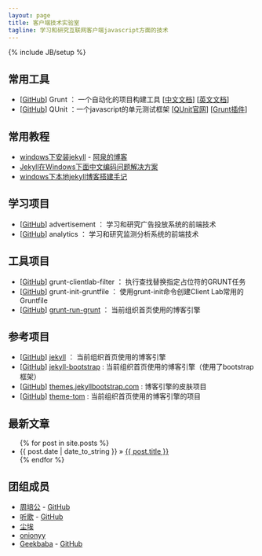 ```yaml
---
layout: page
title: 客户端技术实验室
tagline: 学习和研究互联网客户端javascript方面的技术
---
```

{% include JB/setup %}

## 常用工具 ##

- [[GitHub](https://github.com/gruntjs/)] Grunt ： 一个自动化的项目构建工具 [[中文文档](http://www.gruntjs.org/)] [[英文文档](http://www.gruntjs.com/)]
- [[GitHub](https://github.com/jquery/qunit)] QUnit ：一个javascript的单元测试框架 [[QUnit官网](http://qunitjs.com/)] [[Grunt插件](https://github.com/gruntjs/grunt-contrib-qunit)]

## 常用教程 ##

- [windows下安装jekyll](http://aotee.com/windows-installation-jekyll) - [阿泉的博客](http://aotee.com/)
- [Jekyll在Windows下面中文编码问题解决方案](http://www.cnblogs.com/aleda/articles/Jekyll-in-Windows-following-Chinese-encoding-problem-solutions.html)
- [windows下本地jekyll博客搭建手记](http://blog.jsfor.com/skill/2013/09/07/jekyll-local-structures-notes/)

## 学习项目 ##

- [[GitHub](https://github.com/clientlab/advertisement)] advertisement ： 学习和研究广告投放系统的前端技术
- [[GitHub](https://github.com/clientlab/analytics)] analytics ： 学习和研究监测分析系统的前端技术

## 工具项目 ##

- [[GitHub](https://github.com/clientlab/grunt-clientlab-filter)] grunt-clientlab-filter ： 执行查找替换指定占位符的GRUNT任务
- [[GitHub](https://github.com/clientlab/grunt-init-gruntfile)] grunt-init-gruntfile ： 使用grunt-init命令创建Client Lab常用的Gruntfile
- [[GitHub](https://github.com/Bartvds/grunt-run-grunt)] [grunt-run-grunt](https://github.com/clientlab/grunt-run-grunt) ： 当前组织首页使用的博客引擎

## 参考项目 ##

- [[GitHub](https://github.com/mojombo/jekyll)] [jekyll](https://github.com/clientlab/jekyll) ： 当前组织首页使用的博客引擎
- [[GitHub](https://github.com/plusjade/jekyll-bootstrap)] [jekyll-bootstrap](https://github.com/clientlab/jekyll-bootstrap) : 当前组织首页使用的博客引擎（使用了bootstrap框架）
- [[GitHub](https://github.com/plusjade/themes.jekyllbootstrap.com)] [themes.jekyllbootstrap.com](https://github.com/clientlab/themes.jekyllbootstrap.com) : 博客引擎的皮肤项目
- [[GitHub](https://github.com/jekyllbootstrap/theme-tom)] [theme-tom](https://github.com/clientlab/theme-tom) : 当前组织首页使用的博客引擎的项目

## 最新文章 ##

<ul class="posts">
  {% for post in site.posts %}
    <li><span>{{ post.date | date_to_string }}</span> &raquo; <a href="{{ BASE_PATH }}{{ post.url }}">{{ post.title }}</a></li>
  {% endfor %}
</ul>

## 团组成员 ##

- [周培公](http://www.peigong.tk) - [GitHub](https://github.com/)
- [听歌](http://tingge.github.io) - [GitHub](https://github.com/TingGe)
- [尘埃](https://github.com/chenai1112)
- [onionyy](https://github.com/onionyy)
- [Geekbaba](http://geekbaba.github.io) - [GitHub](https://github.com/geekbaba)
